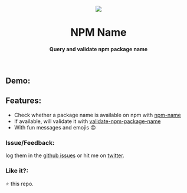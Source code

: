 <p align="center">
    <img src="https://user-images.githubusercontent.com/2767425/31311259-10d20c88-abc6-11e7-9abd-dbf8d563084a.png"/>
    <h1 align="center">NPM Name</h1>
    <h4 align="center">Query and validate npm package name</h4>
    <br>
</p>

## Demo:



## Features:

* Check whether a package name is available on npm with [npm-name](https://github.com/sindresorhus/npm-name)
* If available, will validate it with [validate-npm-package-name](https://github.com/npm/validate-npm-package-name)
* With fun messages and emojis :heart_eyes:

### Issue/Feedback:

log them in the [github issues](https://github.com/cg-cnu/vscode-npm-name/issues) or hit me on [twitter](https://twitter.com/CgCnu).

### Like it?:

:star: this repo.
